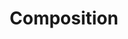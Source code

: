 ---
layout: post
title: Composition
description: Release on Melor Records compilation as Martin Disley
img:
redirect: https://melorrecords.bandcamp.com/album/empty-gestures-vol-3-a-collection-of-friction
---